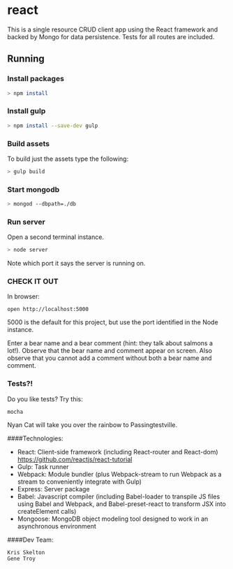 # react
This is a single resource CRUD client app using the React framework and backed by Mongo for data persistence. Tests for all routes are included.

## Running

### Install packages

```bash
> npm install
```

### Install gulp

```bash
> npm install --save-dev gulp
```

### Build assets
To build just the assets type the following:
```bash
> gulp build
```

### Start mongodb

```bash
> mongod --dbpath=./db
```

### Run server
Open a second terminal instance.
```bash
> node server
```
Note which port it says the server is running on.

### CHECK IT OUT
In browser:
```
open http://localhost:5000
```
5000 is the default for this project, but use the port identified in the Node instance.

Enter a bear name and a bear comment (hint: they talk about salmons a lot!).
Observe that the bear name and comment appear on screen.
Also observe that you cannot add a comment without both a bear name and comment.

### Tests?!
Do you like tests? Try this:
```
mocha
```
Nyan Cat will take you over the rainbow to Passingtestville. 

####Technologies:

  - React: Client-side framework (including React-router and React-dom) https://github.com/reactjs/react-tutorial
  - Gulp: Task runner
  - Webpack: Module bundler (plus Webpack-stream to run Webpack as a stream to conveniently integrate with Gulp)
  - Express: Server package  
  - Babel: Javascript compiler (including Babel-loader to transpile JS files using Babel and Webpack, and Babel-preset-react to transform JSX into createElement calls)
  - Mongoose: MongoDB object modeling tool designed to work in an asynchronous environment


####Dev Team:

    Kris Skelton
    Gene Troy
